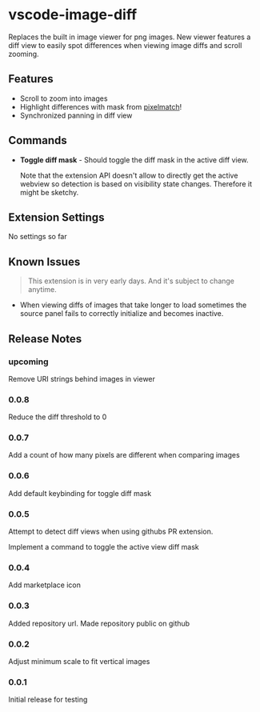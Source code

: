 # vscode-image-diff

Replaces the built in image viewer for png images. New viewer features a diff view to easily spot differences when viewing image diffs and scroll zooming.

## Features

- Scroll to zoom into images
- Highlight differences with mask from [pixelmatch](https://github.com/mapbox/pixelmatch)!
- Synchronized panning in diff view

## Commands

- **Toggle diff mask** - Should toggle the diff mask in the active diff view.

  Note that the extension API doesn't allow to directly get the active webview
  so detection is based on visibility state changes. Therefore it might be
  sketchy.


## Extension Settings

No settings so far

## Known Issues

> This extension is in very early days. And it's subject to change anytime.

- When viewing diffs of images that take longer to load sometimes the source
  panel fails to correctly initialize and becomes inactive.


## Release Notes

### upcoming

Remove URI strings behind images in viewer

### 0.0.8

Reduce the diff threshold to 0

### 0.0.7

Add a count of how many pixels are different when comparing images

### 0.0.6

Add default keybinding for toggle diff mask

### 0.0.5

Attempt to detect diff views when using githubs PR extension.

Implement a command to toggle the active view diff mask


### 0.0.4

Add marketplace icon

### 0.0.3

Added repository url. Made repository public on github

### 0.0.2

Adjust minimum scale to fit vertical images

### 0.0.1

Initial release for testing


